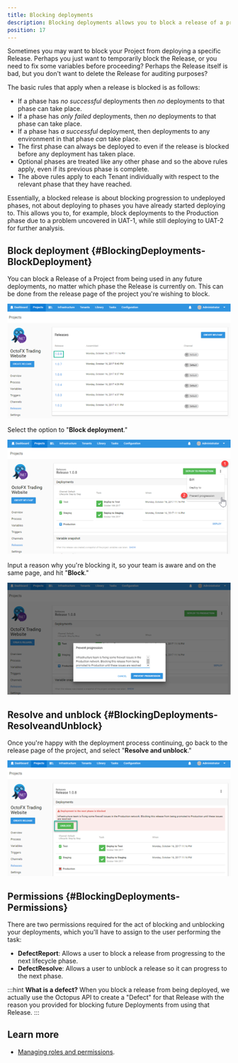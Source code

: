 ```yaml
---
title: Blocking deployments
description: Blocking deployments allows you to block a release of a project from being used in any future deployments.
position: 17
---
```


Sometimes you may want to block your Project from deploying a specific Release. Perhaps you just want to temporarily block the Release, or you need to fix some variables before proceeding? Perhaps the Release itself is bad, but you don't want to delete the Release for auditing purposes?

The basic rules that apply when a release is blocked is as follows:
- If a phase has _no successful_ deployments then _no_ deployments to that phase can take place.
- If a phase has _only failed_ deployments, then _no_ deployments to that phase can take place.
- If a phase has _a successful_ deployment, then deployments to any environment in that phase _can_ take place.
- The first phase can always be deployed to even if the release is blocked before any deployment has taken place.
- Optional phases are treated like any other phase and so the above rules apply, even if its previous phase is complete.
- The above rules apply to each Tenant individually with respect to the relevant phase that they have reached.

Essentially, a blocked release is about blocking progression to undeployed phases, not about deploying to phases you have already started deploying to. This allows you to, for example, block deployments to the Production phase due to a problem uncovered in UAT-1, while still deploying to UAT-2 for further analysis.

## Block deployment {#BlockingDeployments-BlockDeployment}

You can block a Release of a Project from being used in any future deployments, no matter which phase the Release is currently on. This can be done from the release page of the project you're wishing to block.

![](images/5865856.png)

Select the option to "**Block deployment**."

![](images/5865857.png)

Input a reason why you're blocking it, so your team is aware and on the same page, and hit "**Block**."

![](images/5865858.png)

## Resolve and unblock {#BlockingDeployments-ResolveandUnblock}

Once you're happy with the deployment process continuing, go back to the release page of the project, and select "**Resolve and unblock**."

![](images/5865859.png)

## Permissions {#BlockingDeployments-Permissions}

There are two permissions required for the act of blocking and unblocking your deployments, which you'll have to assign to the user performing the task:

- **DefectReport**: Allows a user to block a release from progressing to the next lifecycle phase.
- **DefectResolve**: Allows a user to unblock a release so it can progress to the next phase.

:::hint
**What is a defect?**
When you block a release from being deployed, we actually use the Octopus API to create a "Defect" for that Release with the reason you provided for blocking future Deployments from using that Release.
:::

## Learn more

- [Managing roles and permissions](/docs/administration/managing-users-and-teams/user-roles.md).

